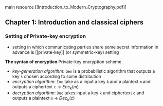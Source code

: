 main resource [[Introduction_to_Modern_Cryptography.pdf]]


## Chapter 1: Introduction and classical ciphers

### Setting of Private-key encryption
- setting in which communicating parties share some secret information in advance is [[private-key]] (or symmetric-key) setting

**The syntax of encryption**
Private-key encryption scheme
- *key-generation algorithm*: `Gen` is a probabilistic algorithm that outputs a key `k` chosen according to some distribution 
- *encryption algorithm*: `Enc` take as a input a key `k` and a plantext `m` and outputs a ciphertext `c`  -> $Enc_k(m)$
- *decryption algorithm*: `Dec` takes input a key `k` and ciphertext `c` and outputs a plaintext `m` -> $Dec_k(c)$

